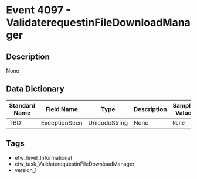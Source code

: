 # Event 4097 - ValidaterequestinFileDownloadManager

## Description
None

## Data Dictionary
|Standard Name|Field Name|Type|Description|Sample Value|
|---|---|---|---|---|
|TBD|ExceptionSeen|UnicodeString|None|`None`|

## Tags
* etw_level_Informational
* etw_task_ValidaterequestinFileDownloadManager
* version_1